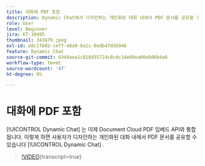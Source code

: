 ```yaml
---
title: 대화에 PDF 포함
description: Dynamic Chat에서 디자인하는 개인화된 대화 내에서 PDF 문서를 공유할 수 있습니다.
role: User
level: Beginner
jira: KT-10495
thumbnail: 343479.jpeg
exl-id: e8c1f602-ceff-48a9-8a1c-8edb47dd5946
feature: Dynamic Chat
source-git-commit: 63d4aea1c818d35724c0cdc14e69ea00eb06b4a0
workflow-type: tm+mt
source-wordcount: '47'
ht-degree: 0%

---
```


# 대화에 PDF 포함

[!UICONTROL Dynamic Chat]  는 이제 Document Cloud PDF 임베드 API와 통합됩니다. 이렇게 하면 사용자가 디자인하는 개인화된 대화 내에서 PDF 문서를 공유할 수 있습니다 [!UICONTROL Dynamic Chat] .

>[!VIDEO](https://video.tv.adobe.com/v/343479/?quality=12&learn=on){transcript=true}

